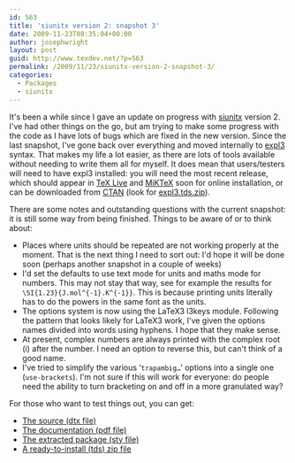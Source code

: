 ```yaml
---
id: 563
title: 'siunitx version 2: snapshot 3'
date: 2009-11-23T08:35:04+00:00
author: josephwright
layout: post
guid: http://www.texdev.net/?p=563
permalink: /2009/11/23/siunitx-version-2-snapshot-3/
categories:
  - Packages
  - siunitx
---
```

It's been a while since I gave an update on progress with [siunitx](http://tug.ctan.org/cgi-bin/ctanPackageInformation.py?id=siunitx) version 2. I've had other things on the go, but am trying to make some progress with the code as I have lots of bugs which are fixed in the new version. Since the last snapshot, I've gone back over everything and moved internally to [expl3](http://tug.ctan.org/cgi-bin/ctanPackageInformation.py?id=expl3) syntax. That makes my life a lot easier, as there are lots of tools available without needing to write them all for myself. It does mean that users/testers will need to have expl3 installed: you will need the most recent release, which should appear in [TeX Live](http://www.tug.org/texlive/) and [MiKTeX](http://www.miktex.org/) soon for online installation, or can be downloaded from [CTAN](http://www.ctan.org/) (look for [expl3.tds.zip](http://www.ctan.org/cgi-bin/filenameSearch.py?filename=expl3.tds.zip&amp;Search=Search)).

There are some notes and outstanding questions with the current snapshot: it is still some way from being finished. Things to be aware of or to think about:

- Places where units should be repeated are not working properly at the moment. That is the next thing I need to sort out: I'd hope it will be done soon (perhaps another snapshot in a couple of weeks)
- I'd set the defaults to use text mode for units and maths mode for numbers. This may not stay that way, see for example the results for `\SI{1.23}{J.mol^{-1}.K^{-1}}`. This is because printing units literally has to do the powers in the same font as the units.
- The options system is now using the LaTeX3 l3keys module. Following the pattern that looks likely for LaTeX3 work, I've given the options names divided into words using hyphens. I hope that they make sense.
- At present, complex numbers are always printed with the complex root (i) after the number. I need an option to reverse this, but can't think of a good name.
- I've tried to simplify the various ‘`trapambig…`’ options into a single one (`use-brackets`). I'm not sure if this will work for everyone: do people need the ability to turn bracketing on and off in a more granulated way?

For those who want to test things out, you can get:

- [The source (dtx file)](http://www.texdev.net/wp-content/uploads/2009/11/siunitx.dtx)
- [The documentation (pdf file)](http://www.texdev.net/wp-content/uploads/2009/11/siunitx.pdf)
- [The extracted package (sty file)](http://www.texdev.net/wp-content/uploads/2009/11/siunitx.sty)
- [A ready-to-install (tds) zip file](http://www.texdev.net/wp-content/uploads/2009/11/siunitx.tds_.zip)

